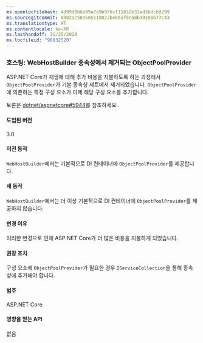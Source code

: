 ```yaml
---
ms.openlocfilehash: 4d99d0b6e99a7a9b976cf11832b33ad3bdc6d299
ms.sourcegitcommit: 0802ac583585110022beb6af8ea0b39188b77c43
ms.translationtype: HT
ms.contentlocale: ko-KR
ms.lasthandoff: 11/25/2020
ms.locfileid: "96032520"
---
```

### <a name="hosting-objectpoolprovider-removed-from-webhostbuilder-dependencies"></a>호스팅: WebHostBuilder 종속성에서 제거되는 ObjectPoolProvider

ASP.NET Core가 재생에 대해 추가 비용을 지불하도록 하는 과정에서 `ObjectPoolProvider`가 기본 종속성 세트에서 제거되었습니다. `ObjectPoolProvider`에 의존하는 특정 구성 요소가 이제 해당 구성 요소를 추가합니다.

토론은 [dotnet/aspnetcore#5944](https://github.com/dotnet/aspnetcore/issues/5944)를 참조하세요.

#### <a name="version-introduced"></a>도입된 버전

3.0

#### <a name="old-behavior"></a>이전 동작

`WebHostBuilder`에서는 기본적으로 DI 컨테이너에 `ObjectPoolProvider`를 제공합니다.

#### <a name="new-behavior"></a>새 동작

`WebHostBuilder`에서는 더 이상 기본적으로 DI 컨테이너에 `ObjectPoolProvider`를 제공하지 않습니다.

#### <a name="reason-for-change"></a>변경 이유

이러한 변경으로 인해 ASP.NET Core가 더 많은 비용을 지불하게 되었습니다.

#### <a name="recommended-action"></a>권장 조치

구성 요소에 `ObjectPoolProvider`가 필요한 경우 `IServiceCollection`을 통해 종속성에 추가해야 합니다.

#### <a name="category"></a>범주

ASP.NET Core

#### <a name="affected-apis"></a>영향을 받는 API

없음

<!-- 

#### Affected APIs

Not detectable via API analysis

-->
